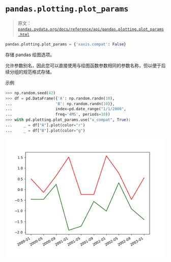 # `pandas.plotting.plot_params`

> 原文：[`pandas.pydata.org/docs/reference/api/pandas.plotting.plot_params.html`](https://pandas.pydata.org/docs/reference/api/pandas.plotting.plot_params.html)

```py
pandas.plotting.plot_params = {'xaxis.compat': False}
```

存储 pandas 绘图选项。

允许参数别名，因此您可以直接使用与绘图函数参数相同的参数名称，但以便于后续分组的规范格式存储。

示例

```py
>>> np.random.seed(42)
>>> df = pd.DataFrame({'A': np.random.randn(10),
...                   'B': np.random.randn(10)},
...                   index=pd.date_range("1/1/2000",
...                   freq='4MS', periods=10))
>>> with pd.plotting.plot_params.use("x_compat", True):
...     _ = df["A"].plot(color="r")
...     _ = df["B"].plot(color="g") 
```

![../../_images/pandas-plotting-plot_params-1.png](img/399356439fe831854da58fcd49649bd4.png)
